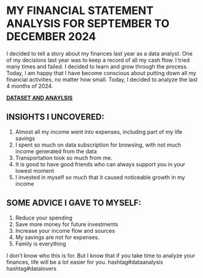 # MY FINANCIAL STATEMENT ANALYSIS FOR SEPTEMBER TO DECEMBER 2024
I decided to tell a story about my finances last year as a data analyst.
One of my decisions last year was to keep a record of all my cash flow. I tried many times and failed. I decided to learn and grow through the process. Today, I am happy that I have become conscious about putting down all my financial activities, no matter how small.
Today, I decided to analyze the last 4 months of 2024.

**[DATASET AND ANAYLSIS](my-account-analysis.xlsx)**

## INSIGHTS I UNCOVERED:
1. Almost all my income went into expenses, including part of my life savings
2. I spent so much on data subscription for browsing, with not much income generated from the data
3. Transportation took so much from me.
4. It is good to have good friends who can always support you in your lowest moment
5. I invested in myself so much that it caused noticeable growth in my income

## SOME ADVICE I GAVE TO MYSELF:
1. Reduce your spending
2. Save more money for future investments
3. Increase your income flow and sources
4. My savings are not for expenses.
5. Family is everything

I don't know who this is for. But I know that if you take time to analyze your finances, life will be a lot easier for you.
hashtag#dataanalysis
hashtag#datalovers
